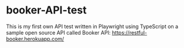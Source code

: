 # booker-API-test

This is my first own API test written in Playwright using TypeScript on a sample open source API called Booker API: https://restful-booker.herokuapp.com/
